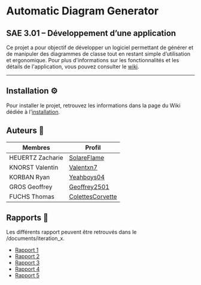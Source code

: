 # Automatic Diagram Generator
## SAE 3.01 – Développement d’une application

Ce projet a pour objectif de développer un logiciel permettant de générer et de manipuler des diagrammes de classe tout en restant simple d’utilisation et ergonomique.
Pour plus d'informations sur les fonctionnalités et les détails de l'application, vous pouvez consulter le [wiki](https://github.com/Valentxn7/adg_project/wiki).

---

## Installation ⚙️

Pour installer le projet, retrouvez les informations dans la page du Wiki dédiée à l'[installation](https://github.com/Valentxn7/adg_project/wiki/Installation). 

## Auteurs 👥
| Membres            | Profil  |
| ------------------ | ------- |
| HEUERTZ Zacharie   | [SolareFlame](https://github.com/SolareFlame) |
| KNORST Valentin    | [Valentxn7](https://github.com/Valentxn7) |
| KORBAN Ryan        | [Yeahboys04](https://github.com/Yeahboys04) |
| GROS Geoffrey      | [Geoffrey2501](https://github.com/Geoffrey2501) | 
| FUCHS Thomas       | [ColettesCorvette](https://github.com/ColettesCorvette) | 

## Rapports 📝

Les différents rapport peuvent être retrouvés dans le /documents/iteration_x.
- [Rapport 1](https://github.com/Valentxn7/adg_project/blob/main/documents/iteration_1/Rapport.md)
- [Rapport 2](https://github.com/Valentxn7/adg_project/blob/main/documents/iteration_2/Rapport.md)
- [Rapport 3](https://github.com/Valentxn7/adg_project/blob/main/documents/iteration_3/Rapport.md)
- [Rapport 4](https://github.com/Valentxn7/adg_project/blob/main/documents/iteration_4/Rapport.md)
- [Rapport 5](https://github.com/Valentxn7/adg_project/blob/main/documents/iteration_5/Rapport.md)
